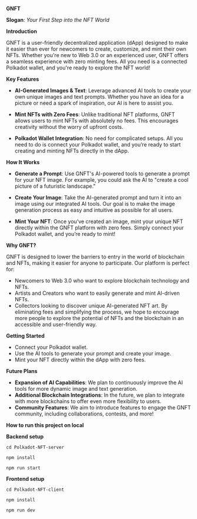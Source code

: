 **GNFT**

**Slogan**: *Your First Step into the NFT World*

**Introduction**

GNFT is a user-friendly decentralized application (dApp) designed to make it easier than ever for newcomers to create, customize, and mint their own NFTs. Whether you're new to Web 3.0 or an experienced user, GNFT offers a seamless experience with zero minting fees. All you need is a connected Polkadot wallet, and you're ready to explore the NFT world!

**Key Features**
- **AI-Generated Images & Text**: Leverage advanced AI tools to create your own unique images and text prompts. Whether you have an idea for a picture or need a spark of inspiration, our AI is here to assist you.

- **Mint NFTs with Zero Fees**: Unlike traditional NFT platforms, GNFT allows users to mint NFTs with absolutely no fees. This encourages creativity without the worry of upfront costs.

- **Polkadot Wallet Integration**: No need for complicated setups. All you need to do is connect your Polkadot wallet, and you’re ready to start creating and minting NFTs directly in the dApp.

**How It Works**

- **Generate a Prompt**: Use GNFT's AI-powered tools to generate a prompt for your NFT image. For example, you could ask the AI to "create a cool picture of a futuristic landscape."

- **Create Your Image**: Take the AI-generated prompt and turn it into an image using our integrated AI tools. Our goal is to make the image generation process as easy and intuitive as possible for all users.

- **Mint Your NFT**: Once you’ve created an image, mint your unique NFT directly within the GNFT platform with zero fees. Simply connect your Polkadot wallet, and you’re ready to mint!

**Why GNFT?**

GNFT is designed to lower the barriers to entry in the world of blockchain and NFTs, making it easier for anyone to participate. Our platform is perfect for:

- Newcomers to Web 3.0 who want to explore blockchain technology and NFTs.
- Artists and Creators who want to easily generate and mint AI-driven NFTs.
- Collectors looking to discover unique AI-generated NFT art.
By eliminating fees and simplifying the process, we hope to encourage more people to explore the potential of NFTs and the blockchain in an accessible and user-friendly way.

**Getting Started**
- Connect your Polkadot wallet.
- Use the AI tools to generate your prompt and create your image.
- Mint your NFT directly within the dApp with zero fees.

**Future Plans**
- **Expansion of AI Capabilities**: We plan to continuously improve the AI tools for more dynamic image and text generation.
- **Additional Blockchain Integrations**: In the future, we plan to integrate with more blockchains to offer even more flexibility to users.
- **Community Features**: We aim to introduce features to engage the GNFT community, including collaborations, contests, and more!

**How to run this project on local**

**Backend setup**

 ``cd Polkadot-NFT-server``
 
 ``npm install``
 
 ``npm run start``
 
**Frontend setup**

 ``cd Polkadot-NFT-client``
 
 ``npm install``
 
 ``npm run dev``


